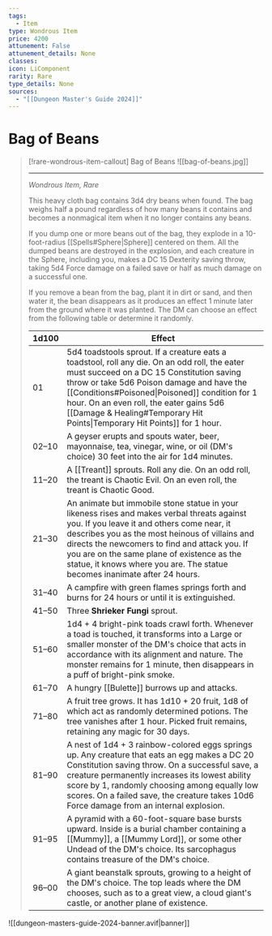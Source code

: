```yaml
---
tags:
  - Item
type: Wondrous Item
price: 4200
attunement: False
attunement_details: None
classes:
icon: LiComponent
rarity: Rare
type_details: None
sources: 
  - "[[Dungeon Master's Guide 2024]]"
---
```

# Bag of Beans
>[!rare-wondrous-item-callout] Bag of Beans
>![[bag-of-beans.jpg]]
>
>- - -
>_Wondrous Item, Rare_
>
>This heavy cloth bag contains 3d4 dry beans when found. The bag weighs half a pound regardless of how many beans it contains and becomes a nonmagical item when it no longer contains any beans.
>
>If you dump one or more beans out of the bag, they explode in a 10-foot-radius [[Spells#Sphere\|Sphere]] centered on them. All the dumped beans are destroyed in the explosion, and each creature in the Sphere, including you, makes a DC 15 Dexterity saving throw, taking 5d4 Force damage on a failed save or half as much damage on a successful one.
>
>If you remove a bean from the bag, plant it in dirt or sand, and then water it, the bean disappears as it produces an effect 1 minute later from the ground where it was planted. The DM can choose an effect from the following table or determine it randomly.
>
>|1d100|Effect|
>|---|---|
>|01|5d4 toadstools sprout. If a creature eats a toadstool, roll any die. On an odd roll, the eater must succeed on a DC 15 Constitution saving throw or take 5d6 Poison damage and have the [[Conditions#Poisoned\|Poisoned]] condition for 1 hour. On an even roll, the eater gains 5d6 [[Damage & Healing#Temporary Hit Points\|Temporary Hit Points]] for 1 hour.|
>|02–10|A geyser erupts and spouts water, beer, mayonnaise, tea, vinegar, wine, or oil (DM's choice) 30 feet into the air for 1d4 minutes.|
>|11–20|A [[Treant]] sprouts. Roll any die. On an odd roll, the treant is Chaotic Evil. On an even roll, the treant is Chaotic Good.|
>|21–30|An animate but immobile stone statue in your likeness rises and makes verbal threats against you. If you leave it and others come near, it describes you as the most heinous of villains and directs the newcomers to find and attack you. If you are on the same plane of existence as the statue, it knows where you are. The statue becomes inanimate after 24 hours.|
>|31–40|A campfire with green flames springs forth and burns for 24 hours or until it is extinguished.|
>|41–50|Three **Shrieker Fungi** sprout.|
>|51–60|1d4 + 4 bright-pink toads crawl forth. Whenever a toad is touched, it transforms into a Large or smaller monster of the DM's choice that acts in accordance with its alignment and nature. The monster remains for 1 minute, then disappears in a puff of bright-pink smoke.|
>|61–70|A hungry [[Bulette]] burrows up and attacks.|
>|71–80|A fruit tree grows. It has 1d10 + 20 fruit, 1d8 of which act as randomly determined potions. The tree vanishes after 1 hour. Picked fruit remains, retaining any magic for 30 days.|
>|81–90|A nest of 1d4 + 3 rainbow-colored eggs springs up. Any creature that eats an egg makes a DC 20 Constitution saving throw. On a successful save, a creature permanently increases its lowest ability score by 1, randomly choosing among equally low scores. On a failed save, the creature takes 10d6 Force damage from an internal explosion.|
>|91–95|A pyramid with a 60-foot-square base bursts upward. Inside is a burial chamber containing a [[Mummy]], a [[Mummy Lord]], or some other Undead of the DM's choice. Its sarcophagus contains treasure of the DM's choice.|
>|96–00|A giant beanstalk sprouts, growing to a height of the DM's choice. The top leads where the DM chooses, such as to a great view, a cloud giant's castle, or another plane of existence.|


![[dungeon-masters-guide-2024-banner.avif|banner]]
